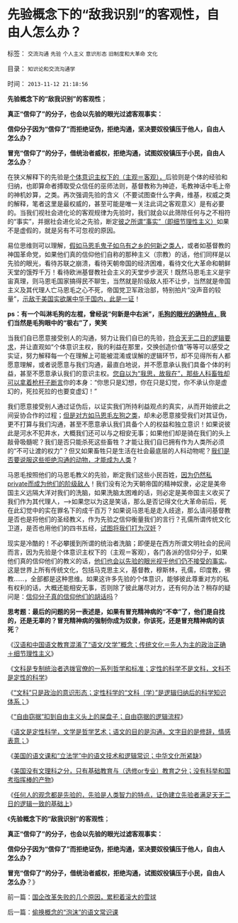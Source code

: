# 先验概念下的“敌我识别”的客观性，自由人怎么办？

标签： `交流沟通` `先验` `个人主义` `意识形态` `旧制度和大革命` `文化` 

目录： `知识论和交流沟通学`

时间： `2013-11-12 21:18:56`

**先验概念下的“敌我识别”的客观性**；

**真正“信仰了”的分子，也会以先验的眼光过滤客观事实：**

**信仰分子因为“信仰了”而拒绝证伪，拒绝沟通，坚决要奴役镇压于他人，自由人怎么办？**

**冒充“信仰了”的分子，借统治者威权，拒绝沟通，试图奴役镇压于小民，自由人怎么办**？

在狭义解释下的先验是[个体意识主权下的（主观＝客观），](http://darthvad.blog.163.com/blog/static/53399470201272553646700/)后验则是个体的经验和归纳，也即算命者搏取受众信任的巫师法则，基督教称为神迹，毛教神话中毛上帝的神机妙算，之类。再次强调先验的含义（不要试图查什么字典，维基，权威之类的解释，笔者这里是最权威的，甚至可能是唯一关注此词之客观意义）是有必要的。当我们视社会进化论的客观规律为先验时，我们就会以此筛除任何与之不相符的“事实”，并据社会进化论之先验，断定[彼之所谓“事实”（即细节理性主义）](../../../2013/10/19/在所有命题被讨论前，都要首先重温科学的世界观.md)如果不是虚假的，就是另有不可忽视的原因。

易位思维则可以理解，[假如马恩毛鬼子如乌有之乡的何新之类人](../../../2013/8/29/围剿个体意识主权“绝对的腐败”的“不缺信仰”的歇斯底里.md)，或者如基督教的神国革命党，如果他们真的信仰他们自称的那种主义（宗教）的话，他们同样是以先验的眼光，看待苏联之崩溃，看待天朝帝国的经济困难，看待文化大革命和朝鲜天堂的饿殍千万！看待欧洲基督教社会主义的天堂步步泯灭！既然马恩毛主义是宇宙真理，则马恩毛国家搞得民不聊生，当然就是阶级敌人拒不让步，当然就是帝国主义及其代理人亡马恩毛之心不死，帝国党卫军政治部，特别拍片“没声音的较量”，[示敌于美国实欲屠中华于国内，此是一证](../../../2009/9/28/示形于外实侵于内的爱国道德明星.md)！

**ps：有一个叫淋毛狗的左棍，曾经说“何新是中右派”，[毛狗的眼光的确特点，](../../../2013/2/16/狗腿子“有奶便是娘，缺奶便卖娘”的“忠心耿耿”.md)我们当然是毛狗眼中的“极右”了，笑笑**

当我们自已愿意接受别人的沟通，努力让我们自已的先验，[符合天无二日的逻辑要求](../../../2011/12/28/米塞斯和波普尔的不同“先验性”和社会性科学标准.md)，并让直观如“个体意识主权，我的利益在那里，交换创造价值”等等可以感受之实证，努力解释每一个在理解上可能被混淆或误解的逻辑环节，却不见得所有人都愿意理解，或者说愿意与我们沟通，最直白地说，并不愿意承认我们具备个体的利益，甚至不愿意承认我们的意识主权。[您自以为“我思，故我在”，那些人科畜牲却可以拿着枪杆子断言](../../../2011/2/6/正当防卫合法性及温驯的林语堂动物.md)你的本身：“你思只是幻想，你在只是幻觉，你不承认你是虚幻的，死拉死拉的也要变虚幻！”

我们愿意接受别人通过证伪后，以证实我们所持利益观点的真实，从而开始彼此之间妥协合作的过程；[但是对方如马恩毛左狗之类](../../../2010/5/10/马恩毛都是中国传统文化的选择.md)，却未必愿意接受我们对其证伪，更不打算与我们沟通，甚至不愿意承认我们具备个人的权益和独立意识！如果说彼此是河水不犯井水，大概我们还可以与之相安无事；如果他们却是骑在我们的头上敲骨吸髓呢？我们是否只能杀死这些畜牲？才能让我们自已拥有作为人类所必须的“不可让渡的权力”？但又如果畜牲只是生活在社会最底层的人科动物呢？[我们是否要说服这些拒绝沟通的动物，才能成为人类](../../../2013/8/5/一把手的中庸，中国文人，长着统治者大脑的公知.md)？

马恩毛按照他们的马恩毛教义的先验，断定我们这些小民百姓，[因为仍然私private而成为他们的阶级敌人](../../../2013/4/3/木异于林未必秀，人民群众必欲毁之.md)！我们没有沦为天朝帝国的精神奴隶，必定是美帝国主义远隔大洋对我们的洗脑，如果洗脑太困难的话，则必定是美帝国主义收买了我们作为其代理人，——>如果您以为这是笑话，那么是否记得文化大革命前后，死在此幻觉中的实在罪名下的成千百万？如果说马恩毛是走入歧途，那么请问基督教是否也是将他们的圣经教义，作为先验之信仰衡量我们的言行？孔儒所谓传统文化卫道，是否也用他们的四书五经，[试图将我们打为汉奸](../../../2009/7/16/自我标榜的最爱国成了左派特权通行证.md)？

现实是冷酷的！不必攀援到所谓的统治者洗脑；即便是在西方所谓文明社会的民间而言，因为先验是个体意识主权下的（主观＝客观），各门各派的信仰分子，如果他们真的信仰他们的教义的话，[他们也会以先验的眼光视乎他们仍不接受的事实](../../../2013/11/10/理解先验的概念，才能理解科学的世界观和沟通的方法论；.md)。这是世界上所有传统文化，包括马克思主义，基督教，穆斯林，孔儒，印度教，佛教……，全部都是这种思维。如果这许多先验的个体意识，能够彼此尊重对方的私有权利的话，大概还能相安无事，否则除了彼此屠尽对方，还有何办法？稍存的疑问是：[信仰分子真的信仰他们的胡话吗](../../../2013/9/23/毛主席的文革可以说是挺伟大的.md)？

**思考题：最后的问题的另一表述是，如果有冒充精神病的“不幸”了，他们是自找的，还是无辜的？冒充精神病的强制你成为奴隶，你该死，还是冒充精神病的该死**？

《[汉语和中国语文教育混淆了“语文/文学”概念；传统文化＝先人为主的政治正确＋细节理性主义](../../../2013/10/17/语文不是文学，以偏概全的作文教育中的细节理性主义.md)》

《[文科是专制统治者选拨官僚的一系列哲学和标准；定性的科学不是文科，文科不是定性的科学](../../../2013/10/20/中国教育必须将文科赶出国家体制.md)》

《[“文科”只是政治的意识形态；定性科学的“文科（学）”是逻辑归纳后的科学知识体系；](../../../2013/10/22/定性科学是科学知识体系，文科只是政治的意识形态.md)》

《[“自由窃据”扣到自由主义头上的屎盘子；自由窃据的逻辑流程](../../../2013/10/26/“自由窃据”扣到自由主义头上的屎盘子.md)》

《[语文是定性科学，文学是哲学艺术；语文的目的是沟通，文字目的是修辞，情感表意；](../../../2013/11/4/语文是定性科学，文学是哲学艺术.md)》

《[美国的语文课和“立法学”中的语文技术和逻辑常识；中华文化所紧缺](../../../2013/11/7/美国的语文课和“立法学”中的语文技术和逻辑常识.md)》

《[美国没有文理科之分，只有基础教育与（选修or专业）教育之分；没有科举和国考指挥棒的产物](../../../2013/11/8/美国教育和中国特色的教育中的文科和理科.md)》

《[任何人的观念都是先验的，先验是人类智力的特点，证伪建立先验者满足天无二日的逻辑一致的基础上](../../../2013/11/10/理解先验的概念，才能理解科学的世界观和沟通的方法论；.md)》

《**先验概念下的“敌我识别”的客观性**；

**真正“信仰了”的分子，也会以先验的眼光过滤客观事实：**

**信仰分子因为“信仰了”而拒绝证伪，拒绝沟通，坚决要奴役镇压于他人，自由人怎么办？**

**冒充“信仰了”的分子，借统治者威权，拒绝沟通，试图奴役镇压于小民，自由人怎么办**？》



前一篇：[国企改革失败的几个原因，累积着滚大的雪球](../../../2013/11/12/国企改革失败的几个原因，累积着滚大的雪球.md)

后一篇：[偷换概念的“泡沫”的语文常识课](../../../2013/11/12/偷换概念的“泡沫”的语文常识课.md)
